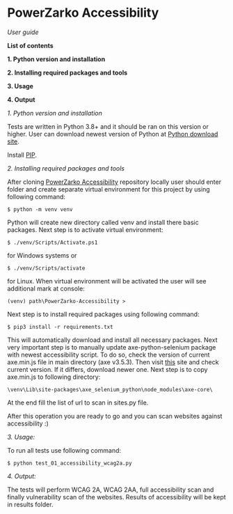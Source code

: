 # PowerZarko Accessibility 
_User guide_


**List of contents**

**1. Python version and installation**

**2. Installing required packages and tools**

**3. Usage**

**4. Output**


_1. Python version and installation_

Tests are written in Python 3.8+ and it should be ran on this version or higher.
User can download newest version of Python at [Python download site](https://www.python.org/downloads/).

Install [PIP](https://pypi.org/project/pip/).

_2. Installing required packages and tools_

After cloning [PowerZarko Accessibility](https://github.com/PyShaman/PowerZarko-Accessibility) repository locally user should enter folder and create separate virtual environment for this project by using following command:
```
$ python -m venv venv
```
Python will create new directory called venv and install there basic packages. Next step is to activate virtual environment:
```
$ ./venv/Scripts/Activate.ps1
```
for Windows systems or
```
$ ./venv/Scripts/activate
```
for Linux.
When virtual environment will be activated the user will see additional mark at console:
```
(venv) path\PowerZarko-Accessibility >
```
Next step is to install required packages using following command:
```
$ pip3 install -r requirements.txt
```

This will automatically download and install all necessary packages.
Next very important step is to manually update axe-python-selenium package with newest accessibility script. To do so,
check the version of current axe.min.js file in main directory (axe v3.5.3). Then visit [this](https://github.com/dequelabs/axe-core-maven-html/blob/develop/src/test/resources/axe.min.js)
 site and check current version. If it differs, download newer one. Next step is to copy axe.min.js to following directory:
```
\venv\Lib\site-packages\axe_selenium_python\node_modules\axe-core\
```
At the end fill the list of url to scan in sites.py file.

After this operation you are ready to go and you can scan websites against accessibility :)

_3. Usage:_

To run all tests use following command:
```
$ python test_01_accessibility_wcag2a.py
```

_4. Output:_

The tests will perform WCAG 2A, WCAG 2AA, full accessibility scan and finally vulnerability scan of the websites.
Results of accessibility will be kept in results folder.

